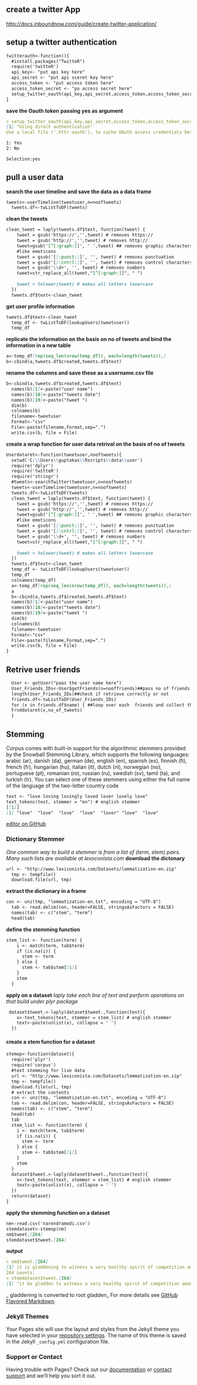 ## create a twitter App
http://docs.inboundnow.com/guide/create-twitter-application/
## setup a twitter authentication 
```markdown
twitterauth<-function(){
  #install.packages("TwitteR")
  require('twitteR')
  api_key<- "put api key here"
  api_secret <- "put api sceret key here"
  access_token <- "put access token here"
  access_token_secret <- "pu access secret here"
  setup_twitter_oauth(api_key,api_secret,access_token,access_token_secret)
}
```
**save the Oauth token**
**passing yes as argument**
```markdown
> setup_twitter_oauth(api_key,api_secret,access_token,access_token_secret)
[1] "Using direct authentication"
Use a local file ('.httr-oauth'), to cache OAuth access credentials between R sessions?

1: Yes
2: No

Selection:yes
```
## pull a user data
**search the user timeline and save the data as a data frame**
```markdown
tweets<-userTimeline(tweetuser,n=nooftweets)
  tweets.df<-twListToDF(tweets)
```
**clean the tweets**
```markdown
clean_tweet = laply(tweets.df$text, function(tweet) {
    tweet = gsub('https://','',tweet) # removes https://
    tweet = gsub('http://','',tweet) # removes http://
    tweet=gsub('[^[:graph:]]', ' ',tweet) ## removes graphic characters
    #like emoticons
    tweet = gsub('[[:punct:]]', '', tweet) # removes punctuation
    tweet = gsub('[[:cntrl:]]', '', tweet) # removes control characters
    tweet = gsub('\\d+', '', tweet) # removes numbers
    tweet=str_replace_all(tweet,"[^[:graph:]]", " ")
    
    tweet = tolower(tweet) # makes all letters lowercase
  })
  tweets.df$text<-clean_tweet
```
**get user profile information**
```markdown
tweets.df$text<-clean_tweet
  temp_df <- twListToDF(lookupUsers(tweetuser))
  temp_df
```
**replicate the information on the basis on no of tweets and bind the information in  a new table**
```markdown
a<-temp_df[rep(seq_len(nrow(temp_df)), each=length(tweets)),]
b<-cbind(a,tweets.df$created,tweets.df$text)
```
**rename the columns and save these as a username.csv file**
```markdown
b<-cbind(a,tweets.df$created,tweets.df$text)
  names(b)[1]<-paste("user name")
  names(b)[18]<-paste("tweets date")
  names(b)[19]<-paste("tweet ") 
  dim(b)
  colnames(b)
  filename<-tweetuser
  Format<-"csv"
  File<-paste(filename,Format,sep=".")
  write.csv(b, file = File)
```
**create a wrap function for user data retrival on the basis of no of tweets**
```markdown
Userdataret<-function(tweetuser,nooftweets){
  setwd('C:\\Users\\guptakas\\Rscripts\\data\\user')
  require('dplyr')
  require('twitteR')
  require('stringr')
  #tweets<-searchTwitter(tweetuser,n=nooftweets)
  tweets<-userTimeline(tweetuser,n=nooftweets)
  tweets.df<-twListToDF(tweets)
  clean_tweet = laply(tweets.df$text, function(tweet) {
    tweet = gsub('https://','',tweet) # removes https://
    tweet = gsub('http://','',tweet) # removes http://
    tweet=gsub('[^[:graph:]]', ' ',tweet) ## removes graphic characters
    #like emoticons
    tweet = gsub('[[:punct:]]', '', tweet) # removes punctuation
    tweet = gsub('[[:cntrl:]]', '', tweet) # removes control characters
    tweet = gsub('\\d+', '', tweet) # removes numbers
    tweet=str_replace_all(tweet,"[^[:graph:]]", " ")
    
    tweet = tolower(tweet) # makes all letters lowercase
  })
  tweets.df$text<-clean_tweet
  temp_df <- twListToDF(lookupUsers(tweetuser))
  temp_df
  colnames(temp_df)
  a<-temp_df[rep(seq_len(nrow(temp_df)), each=length(tweets)),]
  a
  b<-cbind(a,tweets.df$created,tweets.df$text)
  names(b)[1]<-paste("user name")
  names(b)[18]<-paste("tweets date")
  names(b)[19]<-paste("tweet ") 
  dim(b)
  colnames(b)
  filename<-tweetuser
  Format<-"csv"
  File<-paste(filename,Format,sep=".")
  write.csv(b, file = File)
}
```
## Retrive user friends 
```markdown
  User <- getUser("paas the user name here")
  User_Friends_IDs<-User$getFriends(n=nooffriends)##pass no of friends u want to retrieve
  length(User_Friends_IDs)##check if retrieve correctly or not
  friends.df<-twListToDF(User_Friends_IDs)
  for (x in friends.df$name) { ##loop over each  friends and collect their information
  Frnddataret(x,no_of_tweets)
  }
```
## Stemming
Corpus comes with built-in support for the algorithmic stemmers provided by the Snowball Stemming Library, which supports the following languages: arabic (ar), danish (da), german (de), english (en), spanish (es), finnish (fi), french (fr), hungarian (hu), italian (it), dutch (nl), norwegian (no), portuguese (pt), romanian (ro), russian (ru), swedish (sv), tamil (ta), and turkish (tr). You can select one of these stemmers using either the full name of the language of the two-letter country code
```markdown
text <- "love loving lovingly loved lover lovely love"
text_tokens(text, stemmer = "en") # english stemmer
[[1]]
[1] "love"  "love"  "love"  "love"  "lover" "love"  "love" 
```
[editor on GitHub](https://github.com/akash5551/stress-detection-in-social-networks/edit/master/README.md) 
### Dictionary Stemmer
_One common way to build a stemmer is from a list of (term, stem) pairs. Many such lists are available at lexoconista.com_
**download the dictonary**
```markdown
url <- "http://www.lexiconista.com/Datasets/lemmatization-en.zip"
  tmp <- tempfile()
  download.file(url, tmp)
```
**extract the dictionary in a frame**
```markdown
con <- unz(tmp, "lemmatization-en.txt", encoding = "UTF-8")
  tab <- read.delim(con, header=FALSE, stringsAsFactors = FALSE)
  names(tab) <- c("stem", "term")
  head(tab)
```

**define the stemming function**
```markdown
stem_list <- function(term) {
    i <- match(term, tab$term)
    if (is.na(i)) {
      stem <- term
    } else {
      stem <- tab$stem[[i]]
    }
    stem
  }
```
**apply on a dataset** 
_laply take each line of text and perform operations on that build under plyr package_
```markdown
 dataset$tweet.<-laply(dataset$tweet.,function(text){
    x<-text_tokens(text, stemmer = stem_list) # english stemmer
    text<-paste(unlist(x), collapse = ' ')  
  })
```
#### create a stem function for a dataset
```markdown
stemop<-function(dataset){
  require('plyr')
  require('corpus')
  #text stemming for live data
  url <- "http://www.lexiconista.com/Datasets/lemmatization-en.zip"
  tmp <- tempfile()
  download.file(url, tmp)
  # extract the contents
  con <- unz(tmp, "lemmatization-en.txt", encoding = "UTF-8")
  tab <- read.delim(con, header=FALSE, stringsAsFactors = FALSE)
  names(tab) <- c("stem", "term")
  head(tab)
  tab
  stem_list <- function(term) {
    i <- match(term, tab$term)
    if (is.na(i)) {
      stem <- term
    } else {
      stem <- tab$stem[[i]]
    }
    stem
  }
  dataset$tweet.<-laply(dataset$tweet.,function(text){
    x<-text_tokens(text, stemmer = stem_list) # english stemmer
    text<-paste(unlist(x), collapse = ' ')  
  })
  return(dataset)
}
```
**apply the stemming function on a dataset**
```markdown
nm<-read.csv('narendramodi.csv')
stemdataset<-stemop(nm)
nm$tweet.[264]
stemdataset$tweet.[264]
```
**output**
```markdown
> nm$tweet.[264]
[1] it is gladdening to witness a very healthy spirit of competition among the states to draw maximum investment this  tcoqejbqfzcla
264 Levels:                                                                                         ...
> stemdataset$tweet.[264]
[1] "it be gladden to witness a very healthy spirit of competition among the state to draw maximum investment this tcoqejbqfzcla"
```
_ gladdening is converted to root gladden_
For more details see [GitHub Flavored Markdown](https://guides.github.com/features/mastering-markdown/).

### Jekyll Themes

Your Pages site will use the layout and styles from the Jekyll theme you have selected in your [repository settings](https://github.com/akash5551/stress-detection-in-social-networks/settings). The name of this theme is saved in the Jekyll `_config.yml` configuration file.

### Support or Contact

Having trouble with Pages? Check out our [documentation](https://help.github.com/categories/github-pages-basics/) or [contact support](https://github.com/contact) and we’ll help you sort it out.
